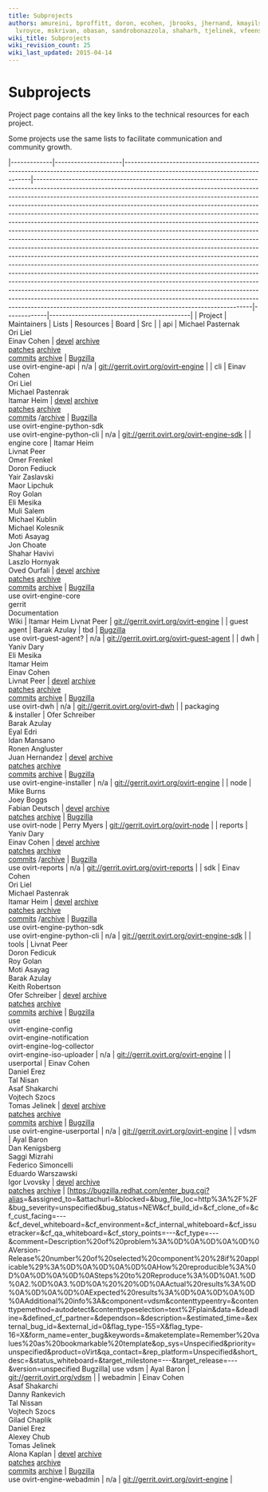 ```yaml
---
title: Subprojects
authors: amureini, bproffitt, doron, ecohen, jbrooks, jhernand, kmayilsa, knesenko,
  lvroyce, mskrivan, obasan, sandrobonazzola, shaharh, tjelinek, vfeenstr
wiki_title: Subprojects
wiki_revision_count: 25
wiki_last_updated: 2015-04-14
---
```


# Subprojects

Project page contains all the key links to the technical resources for each project.

Some projects use the same lists to facilitate communication and community growth.

|-------------|---------------------|-------------------------------------------------------------------------------------------------------------------------------|--------------------------------------------------------------------------------------------------------------------------------------------------------------------------------------------------------------------------------------------------------------------------------------------------------------------------------------------------------------------------------------------------------------------------------------------------------------------------------------------------------------------------------------------------------------------------------------------------------------------------------------------------------------------------------------------------------------------------------------------------------------------------------------------------------------------------------------------------------------------------------------------------------------------------------------------------------------------------------------------------------------------------------------------------------------------------------------------------------------------------------------------------------------------------------------------------------------------------------------------------------------------------------------|-------------|--------------------------------------------|
| Project     | Maintainers         | Lists                                                                                                                         | Resources                                                                                                                                                                                                                                                                                                                                                                                                                                                                                                                                                                                                                                                                                                                                                                                                                                                                                                                                                                                                                                                                                                                                                                                                                                                                            | Board       | Src                                        |
| api         | Michael Pasternak   
               Ori Liel             
               Einav Cohen          | [devel](http://lists.ovirt.org/mailman/listinfo/engine-devel) [archive](http://lists.ovirt.org/pipermail/engine-devel)        
                                     [patches](http://lists.ovirt.org/mailman/listinfo/engine-patches) [archive](http://lists.ovirt.org/pipermail/engine-patches)   
                                     [commits](http://lists.ovirt.org/mailman/listinfo/engine-commits) [archive](http://lists.ovirt.org/pipermail/engine-commits)   | [Bugzilla](https://bugzilla.redhat.com/enter_bug.cgi?product=ovirt)                                                                                                                                                                                                                                                                                                                                                                                                                                                                                                                                                                                                                                                                                                                                                                                                                                                                                                                                                                                                                                                                                                                                                                                                                  
                                                                                                                                                                     use ovirt-engine-api                                                                                                                                                                                                                                                                                                                                                                                                                                                                                                                                                                                                                                                                                                                                                                                                                                                                                                                                                                                                                                                                                                                                                                                                                                                                  | n/a         | <git://gerrit.ovirt.org/ovirt-engine>      |
| cli         | Einav Cohen         
               Ori Liel             
               Michael Pastenrak    
               Itamar Heim          | [devel](http://lists.ovirt.org/mailman/listinfo/engine-devel) [archive](http://lists.ovirt.org/pipermail/engine-devel)        
                                     [patches](http://lists.ovirt.org/mailman/listinfo/engine-patches) [archive](http://lists.ovirt.org/pipermail/engine-patches)   
                                     [commits](http://lists.ovirt.org/mailman/listinfo/engine-commits) /[archive](http://lists.ovirt.org/pipermail/engine-commits)  | [Bugzilla](https://bugzilla.redhat.com/enter_bug.cgi?product=ovirt)                                                                                                                                                                                                                                                                                                                                                                                                                                                                                                                                                                                                                                                                                                                                                                                                                                                                                                                                                                                                                                                                                                                                                                                                                  
                                                                                                                                                                     use ovirt-engine-python-sdk                                                                                                                                                                                                                                                                                                                                                                                                                                                                                                                                                                                                                                                                                                                                                                                                                                                                                                                                                                                                                                                                                                                                                                                                                                                           
                                                                                                                                                                     use ovirt-engine-python-cli                                                                                                                                                                                                                                                                                                                                                                                                                                                                                                                                                                                                                                                                                                                                                                                                                                                                                                                                                                                                                                                                                                                                                                                                                                                           | n/a         | <git://gerrit.ovirt.org/ovirt-engine-sdk>  |
| engine core | Itamar Heim         
               Livnat Peer          
               Omer Frenkel         
               Doron Fediuck        
               Yair Zaslavski       
               Maor Lipchuk         
               Roy Golan            
               Eli Mesika           
               Muli Salem           
               Michael Kublin       
               Michael Kolesnik     
               Moti Asayag          
               Jon Choate           
               Shahar Havivi        
               Laszlo Hornyak       
               Oved Ourfali         | [devel](http://lists.ovirt.org/mailman/listinfo/engine-devel) [archive](http://lists.ovirt.org/pipermail/engine-devel)        
                                     [patches](http://lists.ovirt.org/mailman/listinfo/engine-patches) [archive](http://lists.ovirt.org/pipermail/engine-patches)   
                                     [commits](http://lists.ovirt.org/mailman/listinfo/engine-commits) [archive](http://lists.ovirt.org/pipermail/engine-commits)   | [Bugzilla](https://bugzilla.redhat.com/enter_bug.cgi?product=ovirt)                                                                                                                                                                                                                                                                                                                                                                                                                                                                                                                                                                                                                                                                                                                                                                                                                                                                                                                                                                                                                                                                                                                                                                                                                  
                                                                                                                                                                     use ovirt-engine-core                                                                                                                                                                                                                                                                                                                                                                                                                                                                                                                                                                                                                                                                                                                                                                                                                                                                                                                                                                                                                                                                                                                                                                                                                                                                 
                                                                                                                                                                     gerrit                                                                                                                                                                                                                                                                                                                                                                                                                                                                                                                                                                                                                                                                                                                                                                                                                                                                                                                                                                                                                                                                                                                                                                                                                                                                                
                                                                                                                                                                     Documentation                                                                                                                                                                                                                                                                                                                                                                                                                                                                                                                                                                                                                                                                                                                                                                                                                                                                                                                                                                                                                                                                                                                                                                                                                                                                         
                                                                                                                                                                     Wiki                                                                                                                                                                                                                                                                                                                                                                                                                                                                                                                                                                                                                                                                                                                                                                                                                                                                                                                                                                                                                                                                                                                                                                                                                                                                                  | Itamar Heim 
                                                                                                                                                                                                                                                                                                                                                                                                                                                                                                                                                                                                                                                                                                                                                                                                                                                                                                                                                                                                                                                                                                                                                                                                                                                                                                                                                                                                                                                            Livnat Peer  | <git://gerrit.ovirt.org/ovirt-engine>      |
| guest agent | Barak Azulay        | tbd                                                                                                                           | [Bugzilla](https://bugzilla.redhat.com/enter_bug.cgi?product=ovirt)                                                                                                                                                                                                                                                                                                                                                                                                                                                                                                                                                                                                                                                                                                                                                                                                                                                                                                                                                                                                                                                                                                                                                                                                                  
                                                                                                                                                                     use ovirt-guest-agent?                                                                                                                                                                                                                                                                                                                                                                                                                                                                                                                                                                                                                                                                                                                                                                                                                                                                                                                                                                                                                                                                                                                                                                                                                                                                | n/a         | <git://gerrit.ovirt.org/ovirt-guest-agent> |
| dwh         | Yaniv Dary          
               Eli Mesika           
               Itamar Heim          
               Einav Cohen          
               Livnat Peer          | [devel](http://lists.ovirt.org/mailman/listinfo/engine-devel) [archive](http://lists.ovirt.org/pipermail/engine-devel)        
                                     [patches](http://lists.ovirt.org/mailman/listinfo/engine-patches) [archive](http://lists.ovirt.org/pipermail/engine-patches)   
                                     [commits](http://lists.ovirt.org/mailman/listinfo/engine-commits) [archive](http://lists.ovirt.org/pipermail/engine-commits)   | [Bugzilla](https://bugzilla.redhat.com/enter_bug.cgi?product=ovirt)                                                                                                                                                                                                                                                                                                                                                                                                                                                                                                                                                                                                                                                                                                                                                                                                                                                                                                                                                                                                                                                                                                                                                                                                                  
                                                                                                                                                                     use ovirt-dwh                                                                                                                                                                                                                                                                                                                                                                                                                                                                                                                                                                                                                                                                                                                                                                                                                                                                                                                                                                                                                                                                                                                                                                                                                                                                         | n/a         | <git://gerrit.ovirt.org/ovirt-dwh>         |
| packaging   
 & installer  | Ofer Schreiber      
               Barak Azulay         
               Eyal Edri            
               Idan Mansano         
               Ronen Angluster      
               Juan Hernandez       | [devel](http://lists.ovirt.org/mailman/listinfo/users) [archive](http://lists.ovirt.org/pipermail/users)                      
                                     [patches](http://lists.ovirt.org/mailman/listinfo/patches) [archive](http://lists.ovirt.org/pipermail/patches)                 
                                     [commits](http://lists.ovirt.org/mailman/listinfo/commits) [archive](http://lists.ovirt.org/pipermail/commits)                 | [Bugzilla](https://bugzilla.redhat.com/enter_bug.cgi?product=ovirt)                                                                                                                                                                                                                                                                                                                                                                                                                                                                                                                                                                                                                                                                                                                                                                                                                                                                                                                                                                                                                                                                                                                                                                                                                  
                                                                                                                                                                     use ovirt-engine-installer                                                                                                                                                                                                                                                                                                                                                                                                                                                                                                                                                                                                                                                                                                                                                                                                                                                                                                                                                                                                                                                                                                                                                                                                                                                            | n/a         | <git://gerrit.ovirt.org/ovirt-engine>      |
| node        | Mike Burns          
               Joey Boggs           
               Fabian Deutsch       | [devel](http://lists.ovirt.org/mailman/listinfo/node-devel) [archive](http://lists.ovirt.org/pipermail/node-devel)            
                                     [patches](http://lists.ovirt.org/mailman/listinfo/node-patches) [archive](http://lists.ovirt.org/pipermail/node-patches)       | [Bugzilla](https://bugzilla.redhat.com/buglist.cgi?component=ovirt-node&product=oVirt&classification=Community)                                                                                                                                                                                                                                                                                                                                                                                                                                                                                                                                                                                                                                                                                                                                                                                                                                                                                                                                                                                                                                                                                                                                                                      
                                                                                                                                                                     use ovirt-node                                                                                                                                                                                                                                                                                                                                                                                                                                                                                                                                                                                                                                                                                                                                                                                                                                                                                                                                                                                                                                                                                                                                                                                                                                                                        | Perry Myers | <git://gerrit.ovirt.org/ovirt-node>        |
| reports     | Yaniv Dary          
               Einav Cohen          | [devel](http://lists.ovirt.org/mailman/listinfo/engine-devel) [archive](http://lists.ovirt.org/pipermail/engine-devel)        
                                     [patches](http://lists.ovirt.org/mailman/listinfo/engine-patches) [archive](http://lists.ovirt.org/pipermail/engine-patches)   
                                     [commits](http://lists.ovirt.org/mailman/listinfo/engine-commits) /[archive](http://lists.ovirt.org/pipermail/engine-commits)  | [Bugzilla](https://bugzilla.redhat.com/enter_bug.cgi?product=ovirt)                                                                                                                                                                                                                                                                                                                                                                                                                                                                                                                                                                                                                                                                                                                                                                                                                                                                                                                                                                                                                                                                                                                                                                                                                  
                                                                                                                                                                     use ovirt-reports                                                                                                                                                                                                                                                                                                                                                                                                                                                                                                                                                                                                                                                                                                                                                                                                                                                                                                                                                                                                                                                                                                                                                                                                                                                                     | n/a         | <git://gerrit.ovirt.org/ovirt-reports>     |
| sdk         | Einav Cohen         
               Ori Liel             
               Michael Pastenrak    
               Itamar Heim          | [devel](http://lists.ovirt.org/mailman/listinfo/engine-devel) [archive](http://lists.ovirt.org/pipermail/engine-devel)        
                                     [patches](http://lists.ovirt.org/mailman/listinfo/engine-patches) [archive](http://lists.ovirt.org/pipermail/engine-patches)   
                                     [commits](http://lists.ovirt.org/mailman/listinfo/engine-commits) /[archive](http://lists.ovirt.org/pipermail/engine-commits)  | [Bugzilla](https://bugzilla.redhat.com/enter_bug.cgi?product=ovirt)                                                                                                                                                                                                                                                                                                                                                                                                                                                                                                                                                                                                                                                                                                                                                                                                                                                                                                                                                                                                                                                                                                                                                                                                                  
                                                                                                                                                                     use ovirt-engine-python-sdk                                                                                                                                                                                                                                                                                                                                                                                                                                                                                                                                                                                                                                                                                                                                                                                                                                                                                                                                                                                                                                                                                                                                                                                                                                                           
                                                                                                                                                                     use ovirt-engine-python-cli                                                                                                                                                                                                                                                                                                                                                                                                                                                                                                                                                                                                                                                                                                                                                                                                                                                                                                                                                                                                                                                                                                                                                                                                                                                           | n/a         | <git://gerrit.ovirt.org/ovirt-engine-sdk>  |
| tools       | Livnat Peer         
               Doron Fedicuk        
               Roy Golan            
               Moti Asayag          
               Barak Azulay         
               Keith Robertson      
               Ofer Schreiber       | [devel](http://lists.ovirt.org/mailman/listinfo/engine-devel) [archive](http://lists.ovirt.org/pipermail/engine-devel)        
                                     [patches](http://lists.ovirt.org/mailman/listinfo/engine-patches) [archive](http://lists.ovirt.org/pipermail/engine-patches)   
                                     [commits](http://lists.ovirt.org/mailman/listinfo/engine-commits) [archive](http://lists.ovirt.org/pipermail/engine-commits)   | [Bugzilla](https://bugzilla.redhat.com/enter_bug.cgi?product=ovirt)                                                                                                                                                                                                                                                                                                                                                                                                                                                                                                                                                                                                                                                                                                                                                                                                                                                                                                                                                                                                                                                                                                                                                                                                                  
                                                                                                                                                                     use                                                                                                                                                                                                                                                                                                                                                                                                                                                                                                                                                                                                                                                                                                                                                                                                                                                                                                                                                                                                                                                                                                                                                                                                                                                                                   
                                                                                                                                                                     ovirt-engine-config                                                                                                                                                                                                                                                                                                                                                                                                                                                                                                                                                                                                                                                                                                                                                                                                                                                                                                                                                                                                                                                                                                                                                                                                                                                                   
                                                                                                                                                                     ovirt-engine-notification                                                                                                                                                                                                                                                                                                                                                                                                                                                                                                                                                                                                                                                                                                                                                                                                                                                                                                                                                                                                                                                                                                                                                                                                                                                             
                                                                                                                                                                     ovirt-engine-log-collector                                                                                                                                                                                                                                                                                                                                                                                                                                                                                                                                                                                                                                                                                                                                                                                                                                                                                                                                                                                                                                                                                                                                                                                                                                                            
                                                                                                                                                                     ovirt-engine-iso-uploader                                                                                                                                                                                                                                                                                                                                                                                                                                                                                                                                                                                                                                                                                                                                                                                                                                                                                                                                                                                                                                                                                                                                                                                                                                                             | n/a         | <git://gerrit.ovirt.org/ovirt-engine>      |
| userportal  | Einav Cohen         
               Daniel Erez          
               Tal Nisan            
               Asaf Shakarchi       
               Vojtech Szocs        
               Tomas Jelinek        | [devel](http://lists.ovirt.org/mailman/listinfo/engine-devel) [archive](http://lists.ovirt.org/pipermail/engine-devel)        
                                     [patches](http://lists.ovirt.org/mailman/listinfo/engine-patches) [archive](http://lists.ovirt.org/pipermail/engine-patches)   
                                     [commits](http://lists.ovirt.org/mailman/listinfo/engine-commits) [archive](http://lists.ovirt.org/pipermail/engine-commits)   | [Bugzilla](https://bugzilla.redhat.com/enter_bug.cgi?product=ovirt)                                                                                                                                                                                                                                                                                                                                                                                                                                                                                                                                                                                                                                                                                                                                                                                                                                                                                                                                                                                                                                                                                                                                                                                                                  
                                                                                                                                                                     use ovirt-engine-userportal                                                                                                                                                                                                                                                                                                                                                                                                                                                                                                                                                                                                                                                                                                                                                                                                                                                                                                                                                                                                                                                                                                                                                                                                                                                           | n/a         | <git://gerrit.ovirt.org/ovirt-engine>      |
| vdsm        | Ayal Baron          
               Dan Kenigsberg       
               Saggi Mizrahi        
               Federico Simoncelli  
               Eduardo Warszawski   
               Igor Lvovsky         | [devel](http://fedorahosted.org/mailman/listinfo/vdsm-devel) [archive](http://fedorahosted.org/pipermail/vdsm-devel)          
                                     [patches](http://fedorahosted.org/mailman/listinfo/vdsm-devel) [archive](http://fedorahosted.org/pipermail/vdsm-devel)         | [<https://bugzilla.redhat.com/enter_bug.cgi?alias>=&assigned_to=&attachurl=&blocked=&bug_file_loc=http%3A%2F%2F&bug_severity=unspecified&bug_status=NEW&cf_build_id=&cf_clone_of=&cf_cust_facing=---&cf_devel_whiteboard=&cf_environment=&cf_internal_whiteboard=&cf_issuetracker=&cf_qa_whiteboard=&cf_story_points=---&cf_type=---&comment=Description%20of%20problem%3A%0D%0A%0D%0A%0D%0AVersion-Release%20number%20of%20selected%20component%20%28if%20applicable%29%3A%0D%0A%0D%0A%0D%0AHow%20reproducible%3A%0D%0A%0D%0A%0D%0ASteps%20to%20Reproduce%3A%0D%0A1.%0D%0A2.%0D%0A3.%0D%0A%20%20%0D%0AActual%20results%3A%0D%0A%0D%0A%0D%0AExpected%20results%3A%0D%0A%0D%0A%0D%0AAdditional%20info%3A&component=vdsm&contenttypeentry=&contenttypemethod=autodetect&contenttypeselection=text%2Fplain&data=&deadline=&defined_cf_partner=&dependson=&description=&estimated_time=&external_bug_id=&external_id=0&flag_type-155=X&flag_type-16=X&form_name=enter_bug&keywords=&maketemplate=Remember%20values%20as%20bookmarkable%20template&op_sys=Unspecified&priority=unspecified&product=oVirt&qa_contact=&rep_platform=Unspecified&short_desc=&status_whiteboard=&target_milestone=---&target_release=---&version=unspecified Bugzilla] 
                                                                                                                                                                     use vdsm                                                                                                                                                                                                                                                                                                                                                                                                                                                                                                                                                                                                                                                                                                                                                                                                                                                                                                                                                                                                                                                                                                                                                                                                                                                                              | Ayal Baron  | <git://gerrit.ovirt.org/vdsm>              |
| webadmin    | Einav Cohen         
               Asaf Shakarchi       
               Danny Rankevich      
               Tal Nissan           
               Vojtech Szocs        
               Gilad Chaplik        
               Daniel Erez          
               Alexey Chub          
               Tomas Jelinek        
               Alona Kaplan         | [devel](http://lists.ovirt.org/mailman/listinfo/engine-devel) [archive](http://lists.ovirt.org/pipermail/engine-devel)        
                                     [patches](http://lists.ovirt.org/mailman/listinfo/engine-patches) [archive](http://lists.ovirt.org/pipermail/engine-patches)   
                                     [commits](http://lists.ovirt.org/mailman/listinfo/engine-commits) [archive](http://lists.ovirt.org/pipermail/engine-commits)   | [Bugzilla](https://bugzilla.redhat.com/enter_bug.cgi?product=ovirt)                                                                                                                                                                                                                                                                                                                                                                                                                                                                                                                                                                                                                                                                                                                                                                                                                                                                                                                                                                                                                                                                                                                                                                                                                  
                                                                                                                                                                     use ovirt-engine-webadmin                                                                                                                                                                                                                                                                                                                                                                                                                                                                                                                                                                                                                                                                                                                                                                                                                                                                                                                                                                                                                                                                                                                                                                                                                                                             | n/a         | <git://gerrit.ovirt.org/ovirt-engine>      |
